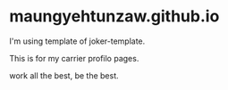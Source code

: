 # maungyehtunzaw.github.io

I'm using template of joker-template.

This is for my carrier profilo pages.

work all the best, be the best.

